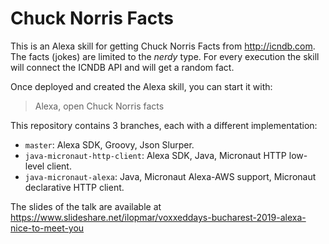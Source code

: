 # Chuck Norris Facts #

This is an Alexa skill for getting Chuck Norris Facts from http://icndb.com. The facts (jokes) are limited to the
 _nerdy_ type. For every execution the skill will connect the ICNDB API and will get a random fact.

Once deployed and created the Alexa skill, you can start it with:

> Alexa, open Chuck Norris facts

This repository contains 3 branches, each with a different implementation:
- `master`: Alexa SDK, Groovy, Json Slurper.
- `java-micronaut-http-client`: Alexa SDK, Java, Micronaut HTTP low-level client.
- `java-micronaut-alexa`: Java, Micronaut Alexa-AWS support, Micronaut declarative HTTP client.

The slides of the talk are available at https://www.slideshare.net/ilopmar/voxxeddays-bucharest-2019-alexa-nice-to-meet-you
